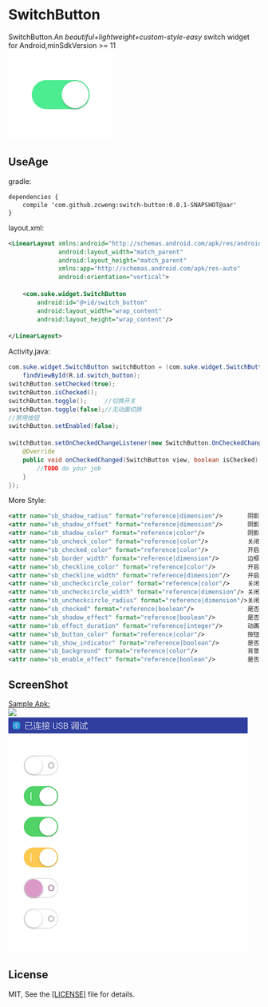 # SwitchButton
SwitchButton.An *beautiful+lightweight+custom-style-easy* switch widget for Android,minSdkVersion >= 11<br>
![](21879.gif)

UseAge
-------
gradle:
```grovvy
dependencies {
    compile 'com.github.zcweng:switch-button:0.0.1-SNAPSHOT@aar'
}
```

layout.xml:
```xml
<LinearLayout xmlns:android="http://schemas.android.com/apk/res/android"
              android:layout_width="match_parent"
              android:layout_height="match_parent"
              xmlns:app="http://schemas.android.com/apk/res-auto"
              android:orientation="vertical">

    <com.suke.widget.SwitchButton
        android:id="@+id/switch_button"
        android:layout_width="wrap_content"
        android:layout_height="wrap_content"/>

</LinearLayout>
```

Activity.java:
```java
com.suke.widget.SwitchButton switchButton = (com.suke.widget.SwitchButton)
    findViewById(R.id.switch_button);
switchButton.setChecked(true);
switchButton.isChecked();
switchButton.toggle();     //切换开关
switchButton.toggle(false);//无动画切换
//禁用按钮
switchButton.setEnabled(false);

switchButton.setOnCheckedChangeListener(new SwitchButton.OnCheckedChangeListener() {
	@Override
	public void onCheckedChanged(SwitchButton view, boolean isChecked) {
		//TODO do your job
	}
});

```

More Style:
```xml
<attr name="sb_shadow_radius" format="reference|dimension"/>       阴影半径
<attr name="sb_shadow_offset" format="reference|dimension"/>       阴影偏移
<attr name="sb_shadow_color" format="reference|color"/>            阴影颜色
<attr name="sb_uncheck_color" format="reference|color"/>           关闭颜色
<attr name="sb_checked_color" format="reference|color"/>           开启颜色
<attr name="sb_border_width" format="reference|dimension"/>        边框宽度
<attr name="sb_checkline_color" format="reference|color"/>         开启指示器颜色
<attr name="sb_checkline_width" format="reference|dimension"/>     开启指示器线宽
<attr name="sb_uncheckcircle_color" format="reference|color"/>     关闭指示器颜色
<attr name="sb_uncheckcircle_width" format="reference|dimension"/> 关闭指示器线宽
<attr name="sb_uncheckcircle_radius" format="reference|dimension"/>关闭指示器半径
<attr name="sb_checked" format="reference|boolean"/>               是否选中
<attr name="sb_shadow_effect" format="reference|boolean"/>         是否启用阴影
<attr name="sb_effect_duration" format="reference|integer"/>       动画时间，默认300ms
<attr name="sb_button_color" format="reference|color"/>            按钮颜色
<attr name="sb_show_indicator" format="reference|boolean"/>        是否显示指示器，默认true：显示
<attr name="sb_background" format="reference|color"/>              背景色，默认白色
<attr name="sb_enable_effect" format="reference|boolean"/>         是否启用特效，默认true
```


ScreenShot
-------
<a href="https://github.com/zcweng/SwitchButton/blob/master/sample/sample-debug.apk">Sample Apk:</a><br>
![](http://qr.api.cli.im/qr?data=https%253A%252F%252Fgithub.com%252Fzcweng%252FSwitchButton%252Fblob%252Fmaster%252Fsample%252Fsample-debug.apk&level=H&transparent=false&bgcolor=%23ffffff&forecolor=%23000000&blockpixel=12&marginblock=1&logourl=&size=280&kid=cliim&key=8144f9f150d38d7d364c923d0b9c87cf)<br>
![](device-capture.png)


License
-------
MIT, See the <a href="https://github.com/zcweng/SwitchButton/blob/master/LICENSE">[LICENSE]</a> file for details.
